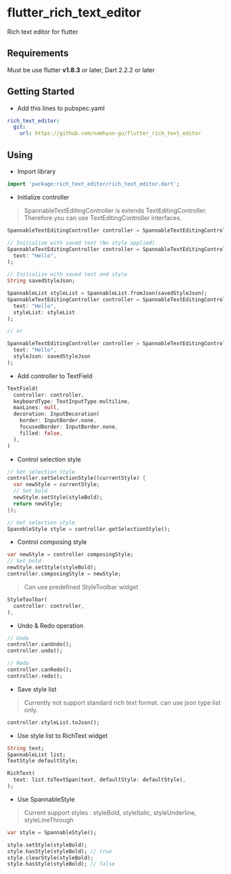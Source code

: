 # flutter_rich_text_editor

Rich text editor for flutter

## Requirements

Must be use flutter **v1.8.3** or later, Dart 2.2.2 or later

## Getting Started

* Add this lines to pubspec.yaml

```yaml
rich_text_editor:
  git:
    url: https://github.com/namhyun-gu/flutter_rich_text_editor
```

## Using

* Import library 

```dart
import 'package:rich_text_editor/rich_text_editor.dart';
```

* Initialize controller

> SpannableTextEditingController is extends TextEditingController. Therefore you can use TextEditingController interfaces.

```dart
SpannableTextEditingController controller = SpannableTextEditingController();

// Initialize with saved text (No style applied)
SpannableTextEditingController controller = SpannableTextEditingController(
  text: "Hello",
);

// Initialize with saved text and style
String savedStyleJson;

SpannableList styleList = SpannableList.fromJson(savedStyleJson); 
SpannableTextEditingController controller = SpannableTextEditingController(
  text: "Hello",
  styleList: styleList
);

// or

SpannableTextEditingController controller = SpannableTextEditingController.fromJson(
  text: "Hello",
  styleJson: savedStyleJson
);
```

* Add controller to TextField

```dart
TextField(
  controller: controller,
  keyboardType: TextInputType.multiline,
  maxLines: null,
  decoration: InputDecoration(
    border: InputBorder.none,
    focusedBorder: InputBorder.none,
    filled: false,
  ),
)
```

* Control selection style

```dart
// Set selection style
controller.setSelectionStyle((currentStyle) {
  var newStyle = currentStyle;
  // Set bold
  newStyle.setStyle(styleBold);
  return newStyle;
});

// Get selection style
SpannbleStyle style = controller.getSelectionStyle();
```

* Control composing style

```dart
var newStyle = controller.composingStyle;
// Set bold
newStyle.setStyle(styleBold);
controller.composingStyle = newStyle;
```

> Can use predefined StyleToolbar widget

```dart
StyleToolbar(
  controller: controller,
),
```

* Undo & Redo operation

```dart
// Undo
controller.canUndo();
controller.undo();

// Redo
controller.canRedo();
controller.redo();
```

* Save style list

> Currently not support standard rich text format. can use json type list only.

```dart
controller.styleList.toJson();
```

* Use style list to RichText widget

```dart
String text;
SpannableList list;
TextStyle defaultStyle;

RichText(
  text: list.toTextSpan(text, defaultStyle: defaultStyle),
);
```

* Use SpannableStyle

> Current support styles : styleBold, styleItalic, styleUnderline, styleLineThrough

```dart
var style = SpannableStyle();

style.setStyle(styleBold);
style.hasStyle(styleBold); // true
style.clearStyle(styleBold);
style.hasStyle(styleBold); // false
```
